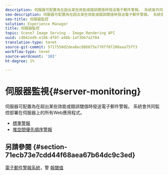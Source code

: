 ```yaml
---
description: 伺服器可配置為在超出某些效能或錯誤閾值時發送電子郵件警報。 系統會共同監控部署在伺服器上的所有Web應用程式。
seo-description: 伺服器可配置為在超出某些效能或錯誤閾值時發送電子郵件警報。 系統會共同監控部署在伺服器上的所有Web應用程式。
seo-title: 伺服器監控
solution: Experience Manager
title: 伺服器監控
topic: Scene7 Image Serving - Image Rendering API
uuid: c4042ed9-e186-4f0f-a48b-1af3b67a2f04
translation-type: tm+mt
source-git-commit: 5717550d2dea8ec086875e770ff8f200aaa75ff3
workflow-type: tm+mt
source-wordcount: '103'
ht-degree: 1%

---
```



# 伺服器監視{#server-monitoring}

伺服器可配置為在超出某些效能或錯誤閾值時發送電子郵件警報。 系統會共同監控部署在伺服器上的所有Web應用程式。

* [標準警報](r-standard-alerts.md)
* [堆空間優先順序警報](c-heap-space-priority-alert.md)

## 另請參閱 {#section-71ecb73e7cdd44f68aea67b64dc9c3ed}

[電子郵件警報系統](../../../../is-api/image-serving-api-ref/c-configuration-and-administration/c-server-settings/r-monitoring-and-alerting-system.md#reference-4b604b5f8b014ecca89cf55d8ebb2d39)，警 [報閾值](../../../../is-api/image-serving-api-ref/c-configuration-and-administration/c-server-settings/r-alert-thresholds.md#reference-a77d3f92f456419a878bf18782d38922)
